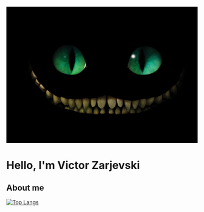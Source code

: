 ![cat](https://github.com/Zarjevski/Zarjevski/blob/main/wallpaperflare.com_wallpaper.jpg)

# Hello, I'm Victor Zarjevski 

## About me










[![Top Langs](https://github-readme-stats.vercel.app/api/top-langs/?username=Zarjevski&layout=compact&theme=synthwave)](https://github.com/anuraghazra/github-readme-stats)



